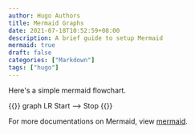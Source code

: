 ```yaml
---
author: Hugo Authors
title: Mermaid Graphs
date: 2021-07-18T10:52:59+08:00
description: A brief guide to setup Mermaid
mermaid: true
draft: false
categories: ["Markdown"]
tags: ["hugo"]
---
```


Here's a simple mermaid flowchart.

{{<mermaid>}}
graph LR
    Start --> Stop
{{</mermaid>}}

For more documentations on Mermaid, view [mermaid](https://mermaid-js.github.io/mermaid).
